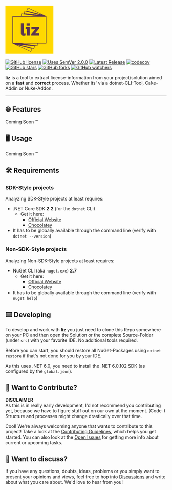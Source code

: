 ![liz logo](res/liz-logo-150x.png)

[![GitHub license](https://img.shields.io/badge/License-MIT-blue.svg)](LICENSE)
[![Uses SemVer 2.0.0](https://img.shields.io/badge/Uses%20SemVer-2.0.0-green)](https://semver.org/spec/v2.0.0.html)
[![Latest Release](https://img.shields.io/github/v/release/wgnf/liz?label=latest%20release&sort=semver)](https://github.com/wgnf/liz/releases)
[![codecov](https://codecov.io/gh/wgnf/liz/branch/main/graph/badge.svg?token=NMGXDYZMFA)](https://codecov.io/gh/wgnf/liz)  
[![GitHub stars](https://img.shields.io/github/stars/wgnf/liz?style=social)](https://github.com/wgnf/liz/stargazers)
[![GitHub forks](https://img.shields.io/github/forks/wgnf/liz?style=social)](https://github.com/wgnf/liz/network/members)
[![GitHub watchers](https://img.shields.io/github/watchers/wgnf/liz?style=social)](https://github.com/wgnf/liz/watchers)

**liz** is a tool to extract license-information from your project/solution aimed on a **fast** and **correct** process. Whether its' via a dotnet-CLI-Tool, Cake-Addin or Nuke-Addon.

---

## 🌐 Features

Coming Soon ™️

## 🖥️ Usage

Coming Soon ™️

## 🛠️ Requirements

### SDK-Style projects

Analyzing SDK-Style projects at least requires:

- .NET Core SDK **2.2** (for the `dotnet` CLI)
  - Get it here:
    - [Official Website](https://dotnet.microsoft.com/en-us/download/dotnet/2.2)
    - [Chocolatey](https://community.chocolatey.org/packages/dotnetcore-2.2-sdk)
- It has to be globally available through the command line (verify with `dotnet --version`)

### Non-SDK-Style projects

Analyzing Non-SDK-Style projects at least requires:

- NuGet CLI (aka `nuget.exe`) **2.7**
  - Get it here:
    - [Official Website](https://www.nuget.org/downloads)
    - [Chocolatey](https://community.chocolatey.org/packages/NuGet.CommandLine)
- It has to be globally available through the command line (verify with `nuget help`)

## ⌨️ Developing

To develop and work with **liz** you just need to clone this Repo somewhere on your PC and then open the Solution or the complete Source-Folder (under `src`) with your favorite IDE. No additional tools required.  
  
Before you can start, you should restore all NuGet-Packages using `dotnet restore` if that's not done for you by your IDE.  
  
As this uses .NET 6.0, you need to install the .NET 6.0.102 SDK (as configured by the `global.json`).

## 👋 Want to Contribute?

**DISCLAIMER**  
As this is in really early development, I'd not recommend you contributing yet, because we have to figure stuff out on our own at the moment. (Code-) Structure and processes might change drastically over that time.  
  
Cool! We're always welcoming anyone that wants to contribute to this project! Take a look at the [Contributing Guidelines](CONTRIBUTING.md), which helps you get started. You can also look at the [Open Issues](https://github.com/wgnf/liz/issues) for getting more info about current or upcoming tasks.

## 💬 Want to discuss?

If you have any questions, doubts, ideas, problems or you simply want to present your opinions and views, feel free to hop into [Discussions](https://github.com/wgnf/liz/discussions) and write about what you care about. We'd love to hear from you!
